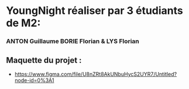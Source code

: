 # YoungNight réaliser par 3 étudiants de M2: 
### ANTON Guillaume BORIE Florian & LYS Florian


## Maquette du projet :
- https://www.figma.com/file/U8nZRt8AkUNbuHycS2UYR7/Untitled?node-id=0%3A1